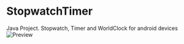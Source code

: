 # StopwatchTimer
Java Project. Stopwatch, Timer and WorldClock for android devices
![Preview](https://user-images.githubusercontent.com/28996481/225743150-f30d3f4a-9fb9-46fa-9626-498f77b9f1cc.png)
